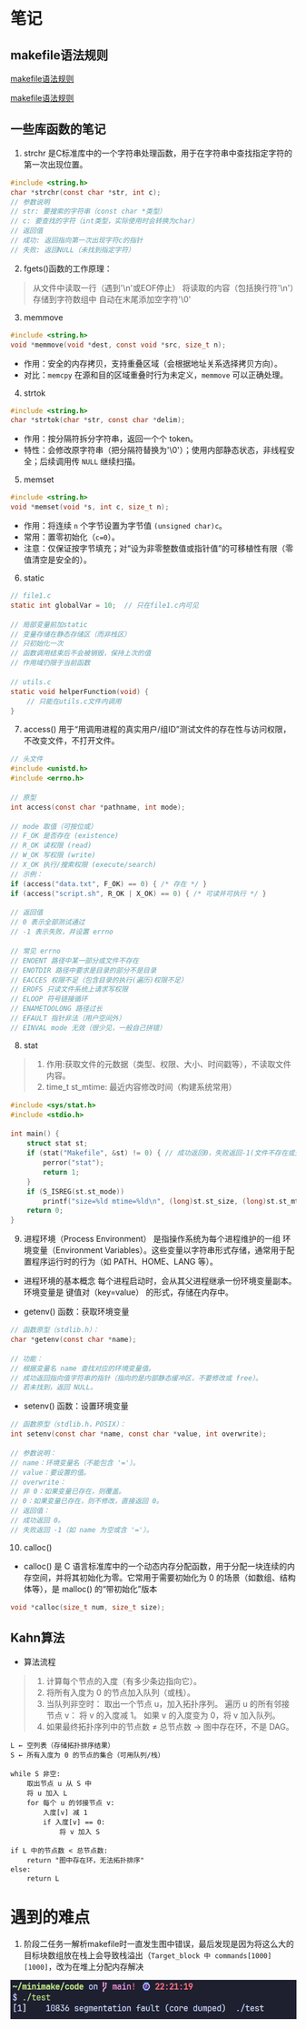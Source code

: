 # 笔记

## makefile语法规则
[makefile语法规则](https://www.bilibili.com/video/BV1tyWWeeEpp/?spm_id_from=333.337.search-card.all.click&vd_source=34d0f8835a0912d9914f5e0c76e83fd1)

[makefile语法规则](./makefile语法规则.md)

## 一些库函数的笔记
1. strchr 是C标准库中的一个字符串处理函数，用于在字符串中查找指定字符的第一次出现位置。

~~~c
#include <string.h>
char *strchr(const char *str, int c);
// 参数说明
// str: 要搜索的字符串（const char *类型）
// c: 要查找的字符（int类型，实际使用时会转换为char）
// 返回值
// 成功: 返回指向第一次出现字符c的指针
// 失败: 返回NULL（未找到指定字符）
~~~

2. fgets()函数的工作原理：

>从文件中读取一行（遇到'\n'或EOF停止）
将读取的内容（包括换行符'\n'）存储到字符数组中
自动在末尾添加空字符'\0'

3. memmove

~~~c
#include <string.h>
void *memmove(void *dest, const void *src, size_t n);
~~~

- 作用：安全的内存拷贝，支持重叠区域（会根据地址关系选择拷贝方向）。
- 对比：`memcpy` 在源和目的区域重叠时行为未定义，`memmove` 可以正确处理。

4. strtok

~~~c
#include <string.h>
char *strtok(char *str, const char *delim);
~~~

- 作用：按分隔符拆分字符串，返回一个个 token。
- 特性：会修改原字符串（把分隔符替换为'\0'）；使用内部静态状态，非线程安全；后续调用传 `NULL` 继续扫描。

5. memset

~~~c
#include <string.h>
void *memset(void *s, int c, size_t n);
~~~

- 作用：将连续 `n` 个字节设置为字节值 `(unsigned char)c`。
- 常用：置零初始化（`c=0`）。
- 注意：仅保证按字节填充；对“设为非零整数值或指针值”的可移植性有限（零值清空是安全的）。

6. static

~~~C
// file1.c
static int globalVar = 10;  // 只在file1.c内可见

// 局部变量前加static
// 变量存储在静态存储区（而非栈区）
// 只初始化一次
// 函数调用结束后不会被销毁，保持上次的值
// 作用域仍限于当前函数

// utils.c
static void helperFunction(void) {
    // 只能在utils.c文件内调用
}
~~~

7. access() 用于“用调用进程的真实用户/组ID”测试文件的存在性与访问权限，不改变文件，不打开文件。

~~~C
// 头文件
#include <unistd.h>
#include <errno.h>

// 原型
int access(const char *pathname, int mode);

// mode 取值（可按位或）
// F_OK 是否存在 (existence)
// R_OK 读权限 (read)
// W_OK 写权限 (write)
// X_OK 执行/搜索权限 (execute/search)
// 示例：
if (access("data.txt", F_OK) == 0) { /* 存在 */ }
if (access("script.sh", R_OK | X_OK) == 0) { /* 可读并可执行 */ }

// 返回值
// 0 表示全部测试通过
// -1 表示失败，并设置 errno

// 常见 errno
// ENOENT 路径中某一部分或文件不存在
// ENOTDIR 路径中要求是目录的部分不是目录
// EACCES 权限不足（包含目录的执行(遍历)权限不足）
// EROFS 只读文件系统上请求写权限
// ELOOP 符号链接循环
// ENAMETOOLONG 路径过长
// EFAULT 指针非法（用户空间外）
// EINVAL mode 无效（很少见，一般自己拼错）
~~~

8. stat

> 1. 作用:获取文件的元数据（类型、权限、大小、时间戳等），不读取文件内容。
> 2. time_t st_mtime: 最近内容修改时间（构建系统常用）

~~~C
#include <sys/stat.h>
#include <stdio.h>

int main() {
    struct stat st;
    if (stat("Makefile", &st) != 0) { // 成功返回0，失败返回-1(文件不存在或无权访问)
        perror("stat");
        return 1;
    }
    if (S_ISREG(st.st_mode))
        printf("size=%ld mtime=%ld\n", (long)st.st_size, (long)st.st_mtime);
    return 0;
}
~~~

9. 进程环境（Process Environment） 是指操作系统为每个进程维护的一组 环境变量（Environment Variables）。这些变量以字符串形式存储，通常用于配置程序运行时的行为（如 PATH、HOME、LANG 等）。

- 进程环境的基本概念
每个进程启动时，会从其父进程继承一份环境变量副本。
环境变量是 键值对（key=value） 的形式，存储在内存中。

- getenv() 函数：获取环境变量

~~~C
// 函数原型（stdlib.h）：
char *getenv(const char *name);

// 功能：
// 根据变量名 name 查找对应的环境变量值。
// 成功返回指向值字符串的指针（指向的是内部静态缓冲区，不要修改或 free）。
// 若未找到，返回 NULL。
~~~

- setenv() 函数：设置环境变量

~~~C
// 函数原型（stdlib.h，POSIX）：
int setenv(const char *name, const char *value, int overwrite);

// 参数说明：
// name：环境变量名（不能包含 '='）。
// value：要设置的值。
// overwrite：
// 非 0：如果变量已存在，则覆盖。
// 0：如果变量已存在，则不修改，直接返回 0。
// 返回值：
// 成功返回 0。
// 失败返回 -1（如 name 为空或含 '='）。
~~~

10. calloc()

- calloc() 是 C 语言标准库中的一个动态内存分配函数，用于分配一块连续的内存空间，并将其初始化为零。它常用于需要初始化为 0 的场景（如数组、结构体等），是 malloc() 的“带初始化”版本

~~~C
void *calloc(size_t num, size_t size);
~~~

## Kahn算法

- 算法流程

> 1. 计算每个节点的入度（有多少条边指向它）。
> 2. 将所有入度为 0 的节点加入队列（或栈）。
> 3. 当队列非空时：
取出一个节点 u，加入拓扑序列。
遍历 u 的所有邻接节点 v：
将 v 的入度减 1。
如果 v 的入度变为 0，将 v 加入队列。
> 4. 如果最终拓扑序列中的节点数 ≠ 总节点数 → 图中存在环，不是 DAG。

~~~
L ← 空列表（存储拓扑排序结果）
S ← 所有入度为 0 的节点的集合（可用队列/栈）

while S 非空:
    取出节点 u 从 S 中
    将 u 加入 L
    for 每个 u 的邻接节点 v:
        入度[v] 减 1
        if 入度[v] == 0:
            将 v 加入 S

if L 中的节点数 < 总节点数:
    return "图中存在环，无法拓扑排序"
else:
    return L
~~~

# 遇到的难点

1. 阶段二任务一解析makefile时一直发生图中错误，最后发现是因为将这么大的目标块数组放在栈上会导致栈溢出（`Target_block 中 commands[1000][1000]`，改为在堆上分配内存解决

![报错](./image/1.png)